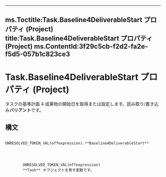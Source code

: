 

---
ms.Toctitle:Task.Baseline4DeliverableStart プロパティ (Project)
title:Task.Baseline4DeliverableStart プロパティ (Project)
ms.ContentId:3f29c5cb-f2d2-fa2e-f5d5-057b1c823ce3
---
# Task.Baseline4DeliverableStart プロパティ (Project)




タスクの基準計画 4 成果物の開始日を取得または設定します。読み取り/書き込み**バリアント**です。

## 構文

            UNRESOLVED_TOKEN_VAL(offexpression).**Baseline4DeliverableStart**




            UNRESOLVED_TOKEN_VAL(offexpression)
            **Task** オブジェクトを表す変数です。




